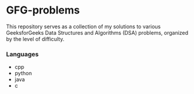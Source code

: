 # GFG-problems
This repository serves as a collection of my solutions to various GeeksforGeeks Data Structures and Algorithms (DSA) problems, organized by the level of difficulty. 

### Languages
- cpp
- python
- java
- c
